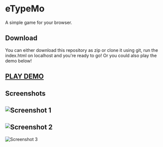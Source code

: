 # eTypeMo

A simple game for your browser.

## Download

You can either download this repository as zip or clone it using git, run the index.html on localhost and you're ready to go! Or you could also play the demo below!

## [PLAY DEMO](https://eillanrt.github.io/etypemo)

## Screenshots

## ![Screenshot 1](assets/screenshots/Screenshot1.png)

## ![Screenshot 2](assets/screenshots/Screenshot2.png)

![Screenshot 3](assets/screenshots/Screenshot3.png)

